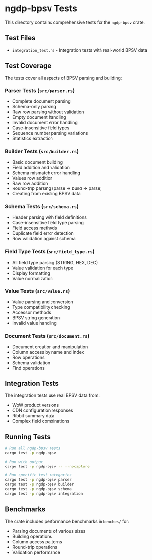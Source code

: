 # ngdp-bpsv Tests

This directory contains comprehensive tests for the `ngdp-bpsv` crate.

## Test Files

- `integration_test.rs` - Integration tests with real-world BPSV data

## Test Coverage

The tests cover all aspects of BPSV parsing and building:

### Parser Tests (`src/parser.rs`)
- Complete document parsing
- Schema-only parsing  
- Raw row parsing without validation
- Empty document handling
- Invalid document error handling
- Case-insensitive field types
- Sequence number parsing variations
- Statistics extraction

### Builder Tests (`src/builder.rs`)
- Basic document building
- Field addition and validation
- Schema mismatch error handling
- Values row addition
- Raw row addition
- Round-trip parsing (parse → build → parse)
- Creating from existing BPSV data

### Schema Tests (`src/schema.rs`)
- Header parsing with field definitions
- Case-insensitive field type parsing
- Field access methods
- Duplicate field error detection
- Row validation against schema

### Field Type Tests (`src/field_type.rs`)
- All field type parsing (STRING, HEX, DEC)
- Value validation for each type
- Display formatting
- Value normalization

### Value Tests (`src/value.rs`)
- Value parsing and conversion
- Type compatibility checking
- Accessor methods
- BPSV string generation
- Invalid value handling

### Document Tests (`src/document.rs`)
- Document creation and manipulation
- Column access by name and index
- Row operations
- Schema validation
- Find operations

## Integration Tests

The integration tests use real BPSV data from:
- WoW product versions
- CDN configuration responses
- Ribbit summary data
- Complex field combinations

## Running Tests

```bash
# Run all ngdp-bpsv tests
cargo test -p ngdp-bpsv

# Run with output
cargo test -p ngdp-bpsv -- --nocapture

# Run specific test categories
cargo test -p ngdp-bpsv parser
cargo test -p ngdp-bpsv builder  
cargo test -p ngdp-bpsv schema
cargo test -p ngdp-bpsv integration
```

## Benchmarks

The crate includes performance benchmarks in `benches/` for:
- Parsing documents of various sizes
- Building operations
- Column access patterns
- Round-trip operations
- Validation performance